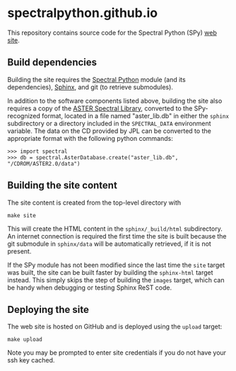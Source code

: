 spectralpython.github.io
========================

This repository contains source code for the Spectral Python (SPy)
[web site](http://www.spectralpython.net).

## Build dependencies

Building the site requires the [Spectral Python](https://github.com/spectralpython/spectral)
module (and its dependencies), [Sphinx](http://sphinx-doc.org/), and git
(to retrieve submodules).

In addition to the software components listed above, building the site also
requires a copy of the [ASTER Spectral Library](http://speclib.jpl.nasa.gov/),
converted to the SPy-recognized format, located in a file named "aster_lib.db"
in either the `sphinx` subdirectory or a directory included in the
`SPECTRAL_DATA` environment variable. The data on the CD provided by JPL can
be converted to the appropriate format with the following python commands:

    >>> import spectral
    >>> db = spectral.AsterDatabase.create("aster_lib.db", "/CDROM/ASTER2.0/data")

## Building the site content

The site content is created from the top-level directory with

    make site

This will create the HTML content in the `sphinx/_build/html` subdirectory.
An internet connection is required the first time the site is built because
the git submodule in `sphinx/data` will be automatically retrieved, if it is
not present.

If the SPy module has not been modified since the last time the `site` target
was built, the site can be built faster by building the `sphinx-html` target
instead. This simply skips the step of building the `images` target, which can
be handy when debugging or testing Sphinx ReST code.

## Deploying the site

The web site is hosted on GitHub and is deployed using the `upload` target:

    make upload

Note you may be prompted to enter site credentials if you do not have your
ssh key cached.
